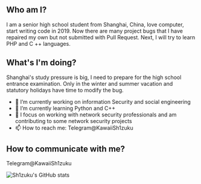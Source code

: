 ## Who am I?
I am a senior high school student from Shanghai, China, love computer, start writing code in 2019. Now there are many project bugs that I have repaired my own but not submitted with Pull Request. Next, I will try to learn PHP and C ++ languages.

## What's I'm doing?
Shanghai's study pressure is big, I need to prepare for the high school entrance examination. Only in the winter and summer vacation and statutory holidays have time to modify the bug.

- 🔭 I’m currently working on information Security and social engineering
- 🌱 I’m currently learning Python and C++
- 👯 I focus on working with network security professionals and am contributing to some network security projects
- 📫 How to reach me: Telegram@KawaiiSh1zuku

## How to communicate with me?
Telegram@KawaiiSh1zuku

![Sh1zuku's GitHub stats](https://github-readme-stats.vercel.app/api?username=KawaiiSh1zuku)

